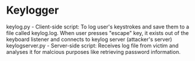 # Keylogger
keylog.py - Client-side script: To log user's keystrokes and save them to a file called keylog.log. When user presses "escape" key, it exists out of the keyboard listener
and connects to keylog server (attacker's server)
keylogserver.py - Server-side script: Receives log file from victim and analyses it for malcious purposes like retrieving password information.
